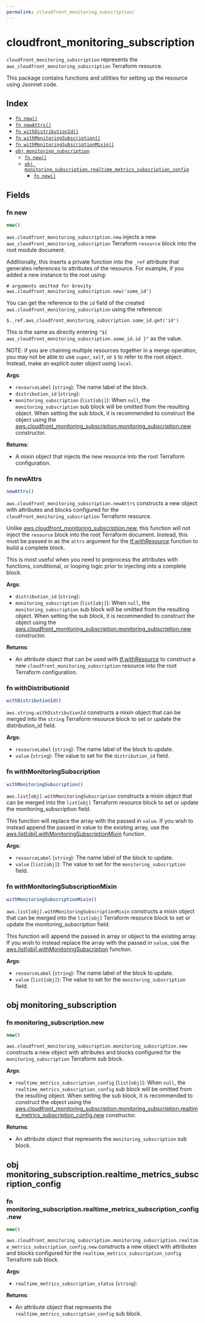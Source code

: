 ```yaml
---
permalink: /cloudfront_monitoring_subscription/
---
```


# cloudfront_monitoring_subscription

`cloudfront_monitoring_subscription` represents the `aws_cloudfront_monitoring_subscription` Terraform resource.



This package contains functions and utilities for setting up the resource using Jsonnet code.


## Index

* [`fn new()`](#fn-new)
* [`fn newAttrs()`](#fn-newattrs)
* [`fn withDistributionId()`](#fn-withdistributionid)
* [`fn withMonitoringSubscription()`](#fn-withmonitoringsubscription)
* [`fn withMonitoringSubscriptionMixin()`](#fn-withmonitoringsubscriptionmixin)
* [`obj monitoring_subscription`](#obj-monitoring_subscription)
  * [`fn new()`](#fn-monitoring_subscriptionnew)
  * [`obj monitoring_subscription.realtime_metrics_subscription_config`](#obj-monitoring_subscriptionrealtime_metrics_subscription_config)
    * [`fn new()`](#fn-monitoring_subscriptionrealtime_metrics_subscription_confignew)

## Fields

### fn new

```ts
new()
```


`aws.cloudfront_monitoring_subscription.new` injects a new `aws_cloudfront_monitoring_subscription` Terraform `resource`
block into the root module document.

Additionally, this inserts a private function into the `_ref` attribute that generates references to attributes of the
resource. For example, if you added a new instance to the root using:

    # arguments omitted for brevity
    aws.cloudfront_monitoring_subscription.new('some_id')

You can get the reference to the `id` field of the created `aws.cloudfront_monitoring_subscription` using the reference:

    $._ref.aws_cloudfront_monitoring_subscription.some_id.get('id')

This is the same as directly entering `"${ aws_cloudfront_monitoring_subscription.some_id.id }"` as the value.

NOTE: if you are chaining multiple resources together in a merge operation, you may not be able to use `super`, `self`,
or `$` to refer to the root object. Instead, make an explicit outer object using `local`.

**Args**:
  - `resourceLabel` (`string`): The name label of the block.
  - `distribution_id` (`string`): 
  - `monitoring_subscription` (`list[obj]`):  When `null`, the `monitoring_subscription` sub block will be omitted from the resulting object. When setting the sub block, it is recommended to construct the object using the [aws.cloudfront_monitoring_subscription.monitoring_subscription.new](#fn-monitoring_subscriptionnew) constructor.

**Returns**:
- A mixin object that injects the new resource into the root Terraform configuration.


### fn newAttrs

```ts
newAttrs()
```


`aws.cloudfront_monitoring_subscription.newAttrs` constructs a new object with attributes and blocks configured for the `cloudfront_monitoring_subscription`
Terraform resource.

Unlike [aws.cloudfront_monitoring_subscription.new](#fn-new), this function will not inject the `resource`
block into the root Terraform document. Instead, this must be passed in as the `attrs` argument for the
[tf.withResource](https://github.com/tf-libsonnet/core/tree/main/docs#fn-withresource) function to build a complete block.

This is most useful when you need to preprocess the attributes with functions, conditional, or looping logic prior to
injecting into a complete block.

**Args**:
  - `distribution_id` (`string`): 
  - `monitoring_subscription` (`list[obj]`):  When `null`, the `monitoring_subscription` sub block will be omitted from the resulting object. When setting the sub block, it is recommended to construct the object using the [aws.cloudfront_monitoring_subscription.monitoring_subscription.new](#fn-monitoring_subscriptionnew) constructor.

**Returns**:
  - An attribute object that can be used with [tf.withResource](https://github.com/tf-libsonnet/core/tree/main/docs#fn-withresource) to construct a new `cloudfront_monitoring_subscription` resource into the root Terraform configuration.


### fn withDistributionId

```ts
withDistributionId()
```

`aws.string.withDistributionId` constructs a mixin object that can be merged into the `string`
Terraform resource block to set or update the distribution_id field.



**Args**:
  - `resourceLabel` (`string`): The name label of the block to update.
  - `value` (`string`): The value to set for the `distribution_id` field.


### fn withMonitoringSubscription

```ts
withMonitoringSubscription()
```

`aws.list[obj].withMonitoringSubscription` constructs a mixin object that can be merged into the `list[obj]`
Terraform resource block to set or update the monitoring_subscription field.

This function will replace the array with the passed in `value`. If you wish to instead append the
passed in value to the existing array, use the [aws.list[obj].withMonitoringSubscriptionMixin](TODO) function.


**Args**:
  - `resourceLabel` (`string`): The name label of the block to update.
  - `value` (`list[obj]`): The value to set for the `monitoring_subscription` field.


### fn withMonitoringSubscriptionMixin

```ts
withMonitoringSubscriptionMixin()
```

`aws.list[obj].withMonitoringSubscriptionMixin` constructs a mixin object that can be merged into the `list[obj]`
Terraform resource block to set or update the monitoring_subscription field.

This function will append the passed in array or object to the existing array. If you wish
to instead replace the array with the passed in `value`, use the [aws.list[obj].withMonitoringSubscription](TODO)
function.


**Args**:
  - `resourceLabel` (`string`): The name label of the block to update.
  - `value` (`list[obj]`): The value to set for the `monitoring_subscription` field.


## obj monitoring_subscription



### fn monitoring_subscription.new

```ts
new()
```


`aws.cloudfront_monitoring_subscription.monitoring_subscription.new` constructs a new object with attributes and blocks configured for the `monitoring_subscription`
Terraform sub block.



**Args**:
  - `realtime_metrics_subscription_config` (`list[obj]`):  When `null`, the `realtime_metrics_subscription_config` sub block will be omitted from the resulting object. When setting the sub block, it is recommended to construct the object using the [aws.cloudfront_monitoring_subscription.monitoring_subscription.realtime_metrics_subscription_config.new](#fn-cloudfront_monitoring_subscriptionrealtime_metrics_subscription_confignew) constructor.

**Returns**:
  - An attribute object that represents the `monitoring_subscription` sub block.


## obj monitoring_subscription.realtime_metrics_subscription_config



### fn monitoring_subscription.realtime_metrics_subscription_config.new

```ts
new()
```


`aws.cloudfront_monitoring_subscription.monitoring_subscription.realtime_metrics_subscription_config.new` constructs a new object with attributes and blocks configured for the `realtime_metrics_subscription_config`
Terraform sub block.



**Args**:
  - `realtime_metrics_subscription_status` (`string`): 

**Returns**:
  - An attribute object that represents the `realtime_metrics_subscription_config` sub block.
